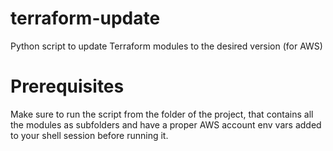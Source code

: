 # terraform-update
Python script to update Terraform modules to the desired version (for AWS)

# Prerequisites

Make sure to run the script from the folder of the project, that contains all the modules as subfolders and have a proper AWS account env vars added to your shell session before running it.

